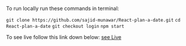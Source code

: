 To run locally run these commands in terminal:

`git clone https://github.com/sajid-munawar/React-plan-a-date.git`
`cd React-plan-a-date`
`git checkout login`
`npm start`

To see live follow this link down below:
[see Live](https://tangerine-naiad-11f910.netlify.app/)